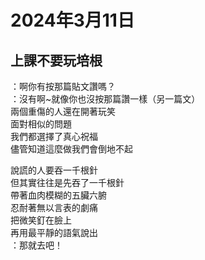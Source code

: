 # 2024年3月11日
## 上課不要玩培根

：啊你有按那篇貼文讚嗎？  
：沒有啊~就像你也沒按那篇讚一樣（另一篇文）  
兩個重傷的人還在開著玩笑  
面對相似的問題  
我們都選擇了真心祝福  
儘管知道這麼做我們會倒地不起  

說謊的人要吞一千根針  
但其實往往是先吞了一千根針  
帶著血肉模糊的五臟六腑  
忍耐著無以言表的劇痛  
把微笑釘在臉上  
再用最平靜的語氣說出  
：那就去吧！  